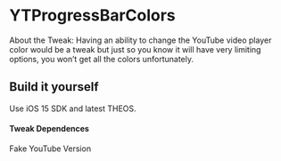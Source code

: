 # YTProgressBarColors
About the Tweak: Having an ability to change the YouTube video player color would be a tweak but just so you know it will have very limiting options, you won’t get all the colors unfortunately.

## Build it yourself
Use iOS 15 SDK and latest THEOS.

#### Tweak Dependences
Fake YouTube Version
